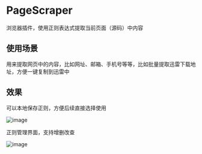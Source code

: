 # PageScraper
浏览器插件，使用正则表达式提取当前页面（源码）中内容

## 使用场景
用来提取网页中的内容，比如网址、邮箱、手机号等等，比如批量提取迅雷下载地址，方便一键复制到迅雷中

## 效果

可以本地保存正则，方便后续直接选择使用

![image](https://github.com/user-attachments/assets/8b326589-bbf9-461e-b260-112b940917b7)

正则管理界面，支持增删改查

![image](https://github.com/user-attachments/assets/55f6d6b0-44c7-4a95-8c15-847f365dd0cb)




